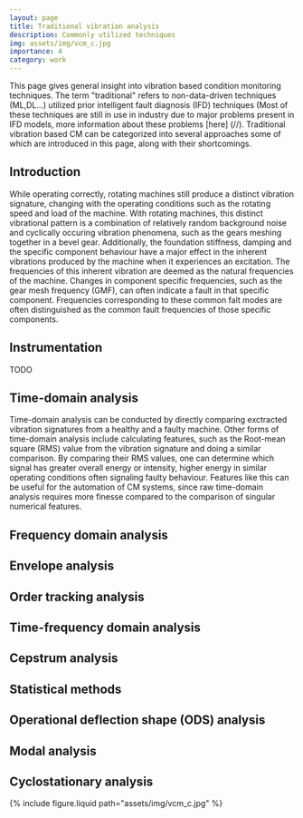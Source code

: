 ```yaml
---
layout: page
title: Traditional vibration analysis
description: Commonly utilized techniques
img: assets/img/vcm_c.jpg
importance: 4
category: work
---
```


This page gives general insight into vibration based condition monitoring techniques. The term "traditional" refers to non-data-driven techniques (ML,DL...) utilized prior intelligent fault diagnosis (IFD) techniques (Most of these techniques are still in use in industry due to major problems present in IFD models, more information about these problems [here] (//). Traditional vibration based CM can be categorized into several approaches some of which are introduced in this page, along with their shortcomings.

## Introduction

While operating correctly, rotating machines still produce a distinct vibration signature, changing with the operating conditions such as the rotating speed and load of the machine. With rotating machines, this distinct vibrational pattern is a combination of relatively random background noise and cyclically occuring vibration phenomena, such as the gears meshing together in a bevel gear. Additionally, the foundation stiffness, damping and the specific component behaviour have a major effect in the inherent vibrations produced by the machine when it experiences an excitation. The frequencies of this inherent vibration are deemed as the natural frequencies of the machine. Changes in component specific frequencies, such as the gear mesh frequency (GMF), can often indicate a fault in that specific component. Frequencies corresponding to these common falt modes are often distinguished as the common fault frequencies of those specific components.  

## Instrumentation

TODO

## Time-domain analysis

Time-domain analysis can be conducted by directly comparing exctracted vibration signatures from a healthy and a faulty machine. Other forms of time-domain analysis include calculating features, such as the Root-mean square (RMS) value from the vibration signature and doing a similar comparison. By comparing their RMS values, one can determine which signal has greater overall energy or intensity, higher energy in similar operating conditions often signaling faulty behaviour. Features like this can be useful for the automation of CM systems, since raw time-domain analysis requires more finesse compared to the comparison of singular numerical features.

## Frequency domain analysis

## Envelope analysis

## Order tracking analysis

## Time-frequency domain analysis

## Cepstrum analysis

## Statistical methods

## Operational deflection shape (ODS) analysis

## Modal analysis

## Cyclostationary analysis

<div class="row justify-content-sm-center">
  <div class="col-sm-8 mt-3 mt-md-0">
    {% include figure.liquid path="assets/img/vcm_c.jpg" %}
  </div>
</div>
